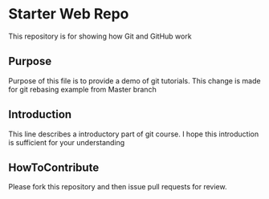 # Starter Web Repo
This repository is for showing how Git and GitHub work

## Purpose
Purpose of this file is to provide a demo of git tutorials.
This change is made for git rebasing example from Master branch

## Introduction
This line describes a introductory part of git course.
I hope this introduction is sufficient for your understanding

## HowToContribute

Please fork this repository and then issue pull requests for review.